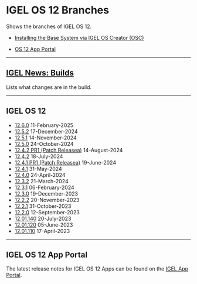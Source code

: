 # IGEL OS 12 Branches

Shows the branches of IGEL OS 12.

- [Installing the Base System via IGEL OS Creator (OSC)](https://kb.igel.com/howtocosmos/en/installing-the-base-system-via-igel-os-creator-osc-77865870.html)

- [OS 12 App Portal](https://kb.igel.com/howtocosmos/en/igel-app-portal-77865794.html)

-----

## [IGEL News: Builds](IGEL-News-Builds.md)

Lists what changes are in the build.

-----

## IGEL OS 12

- [12.6.0](readme12.6.0.txt) 11-February-2025
- [12.5.2](readme12.5.2.txt) 17-December-2024
- [12.5.1](readme12.5.1.txt) 14-November-2024
- [12.5.0](readme12.5.0.txt) 24-October-2024
- [12.4.2 PR1 (Patch Releasea)](https://app.igel.com/base_system/12.4.2+1) 14-August-2024
- [12.4.2](readme12.4.2.txt) 18-July-2024
- [12.4.1 PR1 (Patch Releasea)](https://app.igel.com/base_system/12.4.1+1) 19-June-2024
- [12.4.1](readme12.4.1.txt) 31-May-2024
- [12.4.0](readme12.4.0.txt) 24-April-2024
- [12.3.2](readme12.3.2.txt) 21-March-2024
- [12.3.1](readme12.3.1.txt) 06-February-2024
- [12.3.0](readme12.3.0.txt) 19-December-2023
- [12.2.2](readme12.2.2.txt) 20-November-2023
- [12.2.1](readme12.2.1.txt) 31-October-2023
- [12.2.0](readme12.2.0.txt) 12-September-2023
- [12.01.140](readme12.01.140.1.txt) 20-July-2023
- [12.01.120](readme12.01.120.1.txt) 05-June-2023
- [12.01.110](readme12.01.110.1.txt) 17-April-2023

-----

## IGEL OS 12 App Portal

The latest release notes for IGEL OS 12 Apps can be found on the [IGEL App Portal](https://app.igel.com).